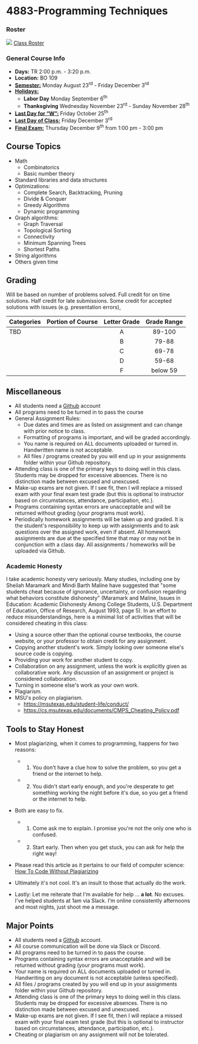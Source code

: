 # 4883-Programming Techniques

### Roster
![](https://d3vv6lp55qjaqc.cloudfront.net/items/220B0V0H3c041K2p251Z/google-sheets-16.png?X-CloudApp-Visitor-Id=1094421) [Class Roster](https://docs.google.com/spreadsheets/d/155u4_K7cbNucB8J7AQw6BgOwFlDeoufvSHQF3afysMQ/edit?usp=sharing)


### General Course Info
- __Days:__ TR 2:00 p.m. - 3:20 p.m. 
- __Location:__ BO 109
- [__Semester:__](https://msutexas.edu/registrar/_assets/files/pdfs/acadcal2021.pdf) Monday August 23<sup>rd</sup> - Friday December 3<sup>rd</sup>
- [__Holidays:__](https://msutexas.edu/registrar/_assets/files/pdfs/acadcal2122.pdf)
  - __Labor Day__ Monday September 6<sup>th</sup>
  - __Thanksgiving__ Wednesday November 23<sup>rd</sup> - Sunday November 28<sup>th</sup> 
- [__Last Day for “W”:__](https://msutexas.edu/registrar/_assets/files/pdfs/acadcal2122.pdf)  Friday October 25<sup>th</sup>
- [__Last Day of Class:__](https://msutexas.edu/registrar/_assets/files/pdfs/acadcal2122.pdf) Friday December 3<sup>rd</sup>
- [__Final Exam:__](https://msutexas.edu/registrar/_assets/files/pdfs/fall21finals.pdf) Thursday December 9<sup>th</sup> from 1:00 pm - 3:00 pm

## Course Topics

- Math
  - Combinatorics
  - Basic number theory
- Standard libraries and data structures
- Optimizations:
  - Complete Search, Backtracking, Pruning
  - Divide & Conquer
  - Greedy Algorithms
  - Dynamic programming
- Graph algorithms:
  - Graph Traversal
  - Topological Sorting
  - Connectivity
  - Minimum Spanning Trees
  - Shortest Paths
- String algorithms
- Others given time

## Grading

Will be based on number of problems solved. Full credit for on time solutions. Half credit for late submissions. Some credit for accepted solutions with issues (e.g. presentation errors),

| Categories | Portion of Course | Letter Grade | Grade Range |
| :--------- | :---------------: | :----------: | :---------: |
| TBD        |                   |      A       |   89-100    |
|            |                   |      B       |    79-88    |
|            |                   |      C       |    69-78    |
|            |                   |      D       |    59-68    |
|            |                   |      F       |  below 59   |



## Miscellaneous

- All students need a [Github](http://github.com) account
- All programs need to be turned in to pass the course
- General Assignment Rules:
    - Due dates and times are as listed on assignment and can change with prior notice to class.
    - Formatting of programs is important, and will be graded accordingly. 
    - You name is required on ALL documents uploaded or turned in. Handwritten name is not acceptable.
    - All files / programs created by you will end up in your assignments folder within your Github repository. 
- Attending class is one of the primary keys to doing well in this class. Students may be dropped for excessive absences. There is no distinction made between excused and unexcused.
- Make-up exams are not given. If I see fit, then I will replace a missed exam with your final exam test grade (but this is optional to instructor based on circumstances, attendance, participation, etc.).
- Programs containing syntax errors are unacceptable and will be returned without grading (your programs must work).
- Periodically homework assignments will be taken up and graded. It is the student's responsibility to keep up with assignments and to ask questions over the assigned work, even if absent. All homework assignments are due at the specified time that may or may not be in conjunction with a class day. All assignments / homeworks will be uploaded via Github.


### Academic Honesty

I take academic honesty very seriously. Many studies, including one by Sheilah Maramark and Mindi Barth Maline have suggested that "some students cheat because of ignorance, uncertainty, or confusion regarding what behaviors constitute dishonesty" (Maramark and Maline, Issues in Education: Academic Dishonesty Among College Students, U.S. Department of Education, Office of Research, August 1993, page 5). In an effort to reduce misunderstandings, here is a minimal list of activities that will be considered cheating in this class:

- Using a source other than the optional course textbooks, the course website, or your professor to obtain credit for any assignment.
- Copying another student's work. Simply looking over someone else's source code is copying.
- Providing your work for another student to copy.
- Collaboration on any assignment, unless the work is explicitly given as collaborative work. Any discussion of an assignment or project is considered collaboration.
- Turning in someone else's work as your own work.
- Plagiarism.
- MSU's policy on plagiarism.  
  - https://msutexas.edu/student-life/conduct/
  - https://cs.msutexas.edu/documents/CMPS_Cheating_Policy.pdf

## Tools to Stay Honest

- Most plagiarizing, when it comes to programming, happens for two reasons:
  - 1) You don't have a clue how to solve the problem, so you get a friend or the internet to help.
  - 2) You didn't start early enough, and you're desperate to get something working the night before it's due, so you get a friend or the internet to help. 
- Both are easy to fix. 
  - 1) Come ask me to explain. I promise you're not the only one who is confused. 
  - 2) Start early. Then when you get stuck, you can ask for help the right way!

- Please read this article as it pertains to our field of computer science: [How To Code Without Plagiarizing](https://www.itbriefcase.net/how-to-code-without-plagiarizing)

- Ultimately it's not cool. It's an insult to those that actually do the work. 
- Lastly: Let me reiterate that I'm available for help ... **a lot**. No excuses. I've helped students at 1am via Slack. I'm online consistently afternoons and most nights, just shoot me a message.   

## Major Points

- All students need a [Github](http://github.com) account.
- All course communication will be done via Slack or Discord.
- All programs need to be turned in to pass the course.
- Programs containing syntax errors are unacceptable and will be returned without grading (your programs must work).
- Your name is required on ALL documents uploaded or turned in. Handwriting on any document is not acceptable (unless specified).
- All files / programs created by you will end up in your assignments folder within your Github repository. 
- Attending class is one of the primary keys to doing well in this class. Students may be dropped for excessive absences. There is no distinction made between excused and unexcused.
- Make-up exams are not given. If I see fit, then I will replace a missed exam with your final exam test grade (but this is optional to instructor based on circumstances, attendance, participation, etc.).
- Cheating or plagiarism on any assignment will not be tolerated.